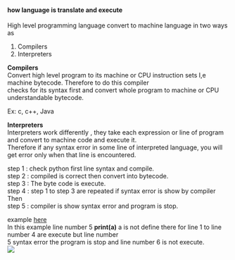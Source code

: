 #### how language is translate and execute  

High level programming language convert to machine language in two ways as  
1. Compilers   
2. Interpreters   

**Compilers**   
Convert high level program to its machine or CPU instruction sets I,e machine bytecode. Therefore to do this compiler   
checks for its syntax first and convert whole program to machine or CPU understandable bytecode.      

Ex: c, c++, Java

**Interpreters**   
Interpreters work differently , they take each expression or line of program and convert to machine code and execute it.   
Therefore if any syntax error in some line of interpreted language, you will get error only when that line is encountered.   

step 1 : check python first line  syntax and compile.  
step 2 : compiled is correct then convert into bytecode.   
step 3 : The byte code is execute.  
step 4 : step 1 to step 3 are repeated if syntax error is show  by compiler Then   
step 5 : compiler is show syntax error and program is stop.   

example [here](https://github.com/MaazMS/python/blob/master/python/concept_of_interpreter/interpreter_example.py)   
In this example line number 5 **print(a)** a is not define there for line 1 to line number 4 are execute but line number   
5 syntax error the program is stop and line number 6  is not execute.      
![](https://github.com/MaazMS/python/blob/master/python/images/interpreter_example.png?raw=true)

